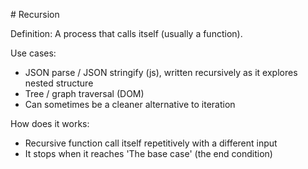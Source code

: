 # Recursion

Definition: A process that calls itself (usually a function).

Use cases:

- JSON parse / JSON stringify (js), written recursively as it explores nested structure
- Tree / graph traversal (DOM)
- Can sometimes be a cleaner alternative to iteration

How does it works:

- Recursive function call itself repetitively with a different input
- It stops when it reaches 'The base case' (the end condition)
